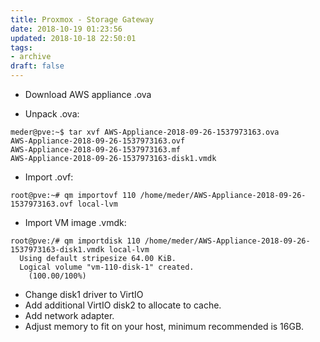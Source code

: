 ```yaml
---
title: Proxmox - Storage Gateway
date: 2018-10-19 01:23:56
updated: 2018-10-18 22:50:01
tags:
- archive
draft: false
---
```


* Download AWS appliance .ova

* Unpack .ova:
```
meder@pve:~$ tar xvf AWS-Appliance-2018-09-26-1537973163.ova
AWS-Appliance-2018-09-26-1537973163.ovf
AWS-Appliance-2018-09-26-1537973163.mf
AWS-Appliance-2018-09-26-1537973163-disk1.vmdk
```

* Import .ovf:
```
root@pve:~# qm importovf 110 /home/meder/AWS-Appliance-2018-09-26-1537973163.ovf local-lvm
```

* Import VM image .vmdk:
```
root@pve:/# qm importdisk 110 /home/meder/AWS-Appliance-2018-09-26-1537973163-disk1.vmdk local-lvm
  Using default stripesize 64.00 KiB.
  Logical volume "vm-110-disk-1" created.
    (100.00/100%)
```

* Change disk1 driver to VirtIO
* Add additional VirtIO disk2 to allocate to cache.
* Add network adapter.
* Adjust memory to fit on your host, minimum recommended is 16GB.